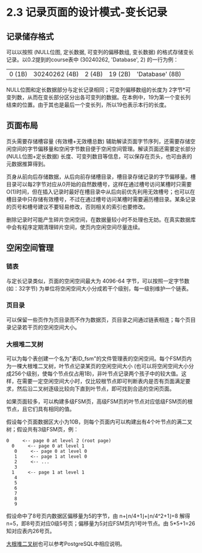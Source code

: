 # 2.3 记录页面的设计模式-变长记录
## 记录储存格式
可以以按照 (NULL位图, 定长数据, 可变列的偏移数组, 变长数据) 的格式存储变长记录。以0.2提到的course表中 (30240262, 'Database', 2) 的一行为例：

<table>
  <tr>
    <td align='center'>0 (1B)</td>
    <td align='center'>30240262 (4B)</td>
    <td align='center'>2 (4B)</td>
    <td align='center'>19 (2B)</td>
    <td align='center'>'Database' (8B)</td>
  </tr>
</table>

NULL位图和定长数据部分与定长记录相同；可变列偏移数组的长度为 2字节*可变列数，从而在变长部分区分出各可变列的数据。在本例中，19为第一个变长列结束的位置。由于其也是最后一个变长列，所以19也表示本行的长度。

## 页面布局
页头需要存储槽容量 (有效槽+无效槽总数) 辅助解读页面字节序列，还需要存储空闲空间的字节偏移量和空闲字节数目便于空闲空间管理。解读页面还需要定长部分 (NULL位图+定长数据) 长度、可变列数目等信息，可以保存在页头，也可由表的元数据推算得到。

页身从前向后存储数据，从后向前存储槽目录，槽目录存储记录的字节偏移量。槽目录可以每2字节对应从0开始的自然数槽号，这样在通过槽号访问某槽时只需要O(1)时间，但在插入记录时最好在槽目录中从后向前优先利用无效槽号；也可以在槽目录中只存储有效槽号，不过在通过槽号访问某槽时需要遍历槽目录。某条记录的页号和槽号建议不要轻易修改，否则相关的索引也要修改。

删除记录时可能产生碎片空闲空间，在数据量较小时不处理也无妨。在真实数据库中会有程序定期清理碎片空间，使页内空闲空间尽量连续。

## 空闲空间管理
### 链表
与定长记录类似，页面的空闲空间最大为 4096-64 字节，可以按照一定字节数 (如：32字节) 为单位将空闲空间大小分成若干个级别，每一级别维护一个链表。
### 页目录
可以保留一些页作为页目录而不作为数据页，页目录之间通过链表相连；每个页目录记录若干页的空闲空间大小。
### 大根堆二叉树
可以为每个表创建一个名为"表ID_fsm"的文件管理表的空闲空间。每个FSM页内为一棵大根堆二叉树，叶节点记录某页的空闲空间大小 (也可以将空闲空间大小分成256个级别，使每个节点仅占用1B)，非叶节点记录两个孩子中的较大值。这样，在需要一定空闲空间大小时，仅比较根节点即可判断表内是否有页面满足要求，然后沿二叉树逐级比较向下直到叶节点，即可找到合适的空闲页面。

如果页面较多，可以构建多级FSM页，高级FSM页的叶节点对应低级FSM页的根节点，且它们具有相同的值。

假设每个页面数据区大小为10B，则每个页面内可以构建出有4个叶节点的满二叉树；假设共有3级FSM页，例：
```
0     <-- page 0 at level 2 (root page)
  0     <-- page 0 at level 1
   0     <-- page 0 at level 0
   1     <-- page 1 at level 0
   2     <-- ...
   3
  1     <-- page 1 at level 1
   4
   5
   6
   7
   8
   9
```
假设命中了8号页内数据区偏移量为5的字节，由 n+⌊n/4+1⌋+⌊n/4^2+1⌋=8 解得 n=5，即8号页对应0级5号页；偏移量为5对应FSM页内1号叶节点。由 5*5+1=26 知对应表内26号页。

[大根堆二叉树](https://github.com/postgres/postgres/blob/master/src/backend/storage/freespace/README)也可以参考PostgreSQL中相应说明。